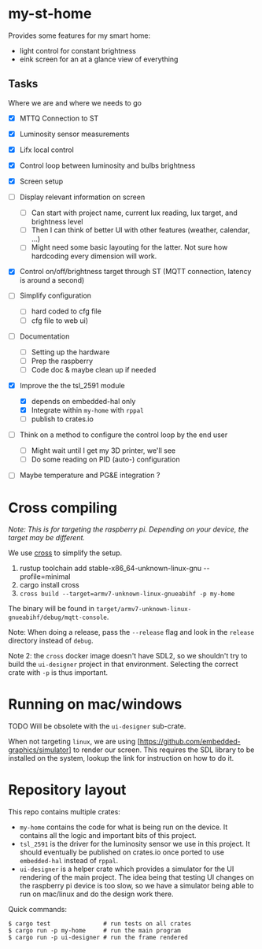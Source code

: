 # my-st-home

Provides some features for my smart home:
- light control for constant brightness
- eink screen for an at a glance view of everything

## Tasks

Where we are and where we needs to go

- [x] MTTQ Connection to ST
- [x] Luminosity sensor measurements
- [x] Lifx local control
- [x] Control loop between luminosity and bulbs brightness
- [x] Screen setup
- [ ] Display relevant information on screen
  - [ ] Can start with project name, current lux reading, lux target, and brightness level
  - [ ] Then I can think of better UI with other features (weather, calendar, …)
  - [ ] Might need some basic layouting for the latter. Not sure how hardcoding every dimension will work.
- [x] Control on/off/brightness target through ST (MQTT connection, latency is around a second)
- [ ] Simplify configuration 
  - [ ] hard coded to cfg file
  - [ ] cfg file to web ui)
- [ ] Documentation
  - [ ] Setting up the hardware
  - [ ] Prep the raspberry
  - [ ] Code doc & maybe clean up if needed
- [x] Improve the the tsl_2591 module
  - [x] depends on embedded-hal only
  - [x] Integrate within `my-home` with `rppal`
  - [ ] publish to crates.io
- [ ] Think on a method to configure the control loop by the end user
  - [ ] Might wait until I get my 3D printer, we'll see
  - [ ] Do some reading on PID (auto-) configuration
- [ ] Maybe temperature and PG&E integration ?


# Cross compiling

_Note: This is for targeting the raspberry pi. Depending on your device, the target may be different._


We use [cross](https://github.com/rust-embedded/cross/pull/522) to simplify the setup.

1. rustup toolchain add stable-x86_64-unknown-linux-gnu --profile=minimal
2. cargo install cross
3. `cross build --target=armv7-unknown-linux-gnueabihf -p my-home`

The binary will be found in `target/armv7-unknown-linux-gnueabihf/debug/mqtt-console`.

Note: When doing a release, pass the `--release` flag and look in the `release` directory instead of `debug`.

Note 2: the `cross` docker image doesn't have SDL2, so we shouldn't try to build the `ui-designer` project in that environment. Selecting the correct crate with `-p` is thus important.

# Running on mac/windows

TODO Will be obsolete with the `ui-designer` sub-crate.

When not targeting `linux`, we are using [https://github.com/embedded-graphics/simulator] to render our screen.
This requires the SDL library to be installed on the system, lookup the link for instruction on how to do it.

# Repository layout

This repo contains multiple crates:

- `my-home` contains the code for what is being run on the device. It contains all the logic and important bits of this project.
- `tsl_2591` is the driver for the luminosity sensor we use in this project. It should eventually be published on crates.io once ported to use `embedded-hal` instead of `rppal`.
- `ui-designer` is a helper crate which provides a simulator for the UI rendering of the main project. The idea being that testing UI changes on the raspberry pi device is too slow, so we have a simulator being able to run on mac/linux and do the design work there.

Quick commands:
```
$ cargo test               # run tests on all crates
$ cargo run -p my-home     # run the main program
$ cargo run -p ui-designer # run the frame rendered
```
